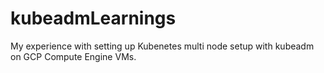 # kubeadmLearnings
My experience with setting up Kubenetes multi node setup with kubeadm on GCP Compute Engine VMs.
